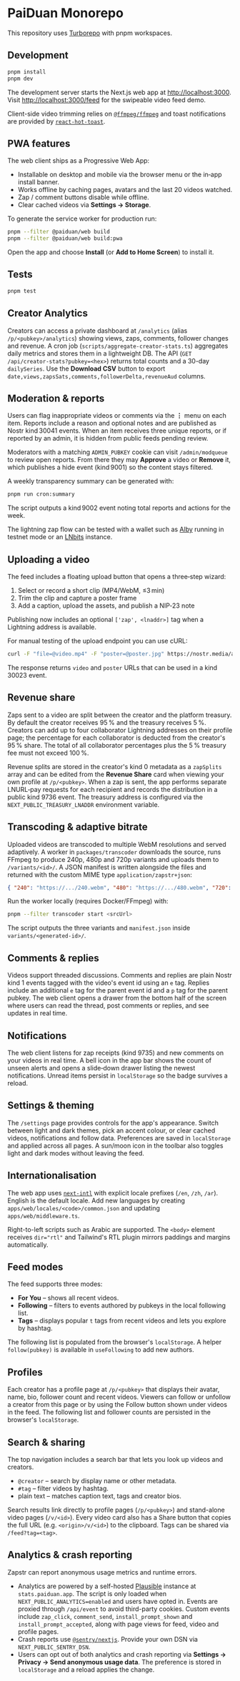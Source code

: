 # PaiDuan Monorepo

This repository uses [Turborepo](https://turbo.build) with pnpm workspaces.

## Development

```bash
pnpm install
pnpm dev
```

The development server starts the Next.js web app at <http://localhost:3000>.
Visit <http://localhost:3000/feed> for the swipeable video feed demo.

Client-side video trimming relies on [`@ffmpeg/ffmpeg`](https://github.com/ffmpegwasm/ffmpeg.wasm) and toast notifications are provided by [`react-hot-toast`](https://react-hot-toast.com/).

## PWA features

The web client ships as a Progressive Web App:

- Installable on desktop and mobile via the browser menu or the in‑app install banner.
- Works offline by caching pages, avatars and the last 20 videos watched.
- Zap / comment buttons disable while offline.
- Clear cached videos via **Settings → Storage**.

To generate the service worker for production run:

```bash
pnpm --filter @paiduan/web build
pnpm --filter @paiduan/web build:pwa
```

Open the app and choose **Install** (or **Add to Home Screen**) to install it.

## Tests

```bash
pnpm test
```

## Creator Analytics

Creators can access a private dashboard at `/analytics` (alias `/p/<pubkey>/analytics`) showing views, zaps, comments, follower changes and revenue. A cron job (`scripts/aggregate-creator-stats.ts`) aggregates daily metrics and stores them in a lightweight DB. The API (`GET /api/creator-stats?pubkey=<hex>`) returns total counts and a 30-day `dailySeries`. Use the **Download CSV** button to export `date,views,zapsSats,comments,followerDelta,revenueAud` columns.

## Moderation & reports

Users can flag inappropriate videos or comments via the **⋮** menu on each item. Reports include a reason and optional notes and are published as Nostr kind 30041 events. When an item receives three unique reports, or if reported by an admin, it is hidden from public feeds pending review.

Moderators with a matching `ADMIN_PUBKEY` cookie can visit `/admin/modqueue` to review open reports. From there they may **Approve** a video or **Remove** it, which publishes a hide event (kind 9001) so the content stays filtered.

A weekly transparency summary can be generated with:

```bash
pnpm run cron:summary
```

The script outputs a kind 9002 event noting total reports and actions for the week.

The lightning zap flow can be tested with a wallet such as [Alby](https://getalby.com) running in testnet mode or an [LNbits](https://lnbits.com) instance.

## Uploading a video

The feed includes a floating upload button that opens a three‑step wizard:

1. Select or record a short clip (MP4/WebM, ≤3 min)
2. Trim the clip and capture a poster frame
3. Add a caption, upload the assets, and publish a NIP‑23 note

Publishing now includes an optional `['zap', <lnaddr>]` tag when a Lightning address is available.

For manual testing of the upload endpoint you can use cURL:

```bash
curl -F "file=@video.mp4" -F "poster=@poster.jpg" https://nostr.media/api/upload
```

The response returns `video` and `poster` URLs that can be used in a kind 30023 event.

## Revenue share

Zaps sent to a video are split between the creator and the platform treasury. By default the creator receives 95 % and the treasury
receives 5 %. Creators can add up to four collaborator Lightning addresses on their profile page; the percentage for each
collaborator is deducted from the creator's 95 % share. The total of all collaborator percentages plus the 5 % treasury fee must
not exceed 100 %.

Revenue splits are stored in the creator's kind 0 metadata as a `zapSplits` array and can be edited from the **Revenue Share**
card when viewing your own profile at `/p/<pubkey>`. When a zap is sent, the app performs separate LNURL‑pay requests for each
recipient and records the distribution in a public kind 9736 event. The treasury address is configured via the `NEXT_PUBLIC_TREASURY_LNADDR`
environment variable.

## Transcoding & adaptive bitrate

Uploaded videos are transcoded to multiple WebM resolutions and served adaptively.
A worker in `packages/transcoder` downloads the source, runs FFmpeg to produce
240p, 480p and 720p variants and uploads them to `/variants/<id>/`. A JSON
manifest is written alongside the files and returned with the custom MIME type
`application/zapstr+json`:

```json
{ "240": "https://.../240.webm", "480": "https://.../480.webm", "720": "https://.../720.webm" }
```

Run the worker locally (requires Docker/FFmpeg) with:

```bash
pnpm --filter transcoder start <srcUrl>
```

The script outputs the three variants and `manifest.json` inside
`variants/<generated-id>/`.

## Comments & replies

Videos support threaded discussions. Comments and replies are plain Nostr kind 1
events tagged with the video's event id using an `e` tag. Replies include an
additional `e` tag for the parent event id and a `p` tag for the parent
pubkey. The web client opens a drawer from the bottom half of the screen where
users can read the thread, post comments or replies, and see updates in real
time.

## Notifications

The web client listens for zap receipts (kind 9735) and new comments on your
videos in real time. A bell icon in the app bar shows the count of unseen
alerts and opens a slide‑down drawer listing the newest notifications. Unread
items persist in `localStorage` so the badge survives a reload.

## Settings & theming

The `/settings` page provides controls for the app's appearance. Switch between
light and dark themes, pick an accent colour, or clear cached videos,
notifications and follow data. Preferences are saved in `localStorage` and
applied across all pages. A sun/moon icon in the toolbar also toggles light and
dark modes without leaving the feed.

## Internationalisation

The web app uses [`next-intl`](https://next-intl-docs.vercel.app/) with explicit
locale prefixes (`/en`, `/zh`, `/ar`). English is the default locale. Add new
languages by creating `apps/web/locales/<code>/common.json` and updating
`apps/web/middleware.ts`.

Right-to-left scripts such as Arabic are supported. The `<body>` element
receives `dir="rtl"` and Tailwind's RTL plugin mirrors paddings and margins
automatically.

## Feed modes

The feed supports three modes:

- **For You** – shows all recent videos.
- **Following** – filters to events authored by pubkeys in the local following list.
- **Tags** – displays popular `t` tags from recent videos and lets you explore by hashtag.

The following list is populated from the browser's `localStorage`. A helper
`follow(pubkey)` is available in `useFollowing` to add new authors.

## Profiles

Each creator has a profile page at `/p/<pubkey>` that displays their avatar,
name, bio, follower count and recent videos. Viewers can follow or unfollow a
creator from this page or by using the Follow button shown under videos in the
feed. The following list and follower counts are persisted in the browser's
`localStorage`.

## Search & sharing

The top navigation includes a search bar that lets you look up videos and creators.

- `@creator` – search by display name or other metadata.
- `#tag` – filter videos by hashtag.
- plain text – matches caption text, tags and creator bios.

Search results link directly to profile pages (`/p/<pubkey>`) and stand-alone
video pages (`/v/<id>`). Every video card also has a Share button that copies
the full URL (e.g. `<origin>/v/<id>`) to the clipboard. Tags can be shared via
`/feed?tag=<tag>`.

## Analytics & crash reporting

Zapstr can report anonymous usage metrics and runtime errors.

- Analytics are powered by a self-hosted [Plausible](https://plausible.io) instance at `stats.paiduan.app`.
  The script is only loaded when `NEXT_PUBLIC_ANALYTICS=enabled` and users have opted in.
  Events are proxied through `/api/event` to avoid third-party cookies. Custom events include `zap_click`,
  `comment_send`, `install_prompt_shown` and `install_prompt_accepted`, along with page views for feed,
  video and profile pages.
- Crash reports use [`@sentry/nextjs`](https://docs.sentry.io/platforms/javascript/guides/nextjs/). Provide your own DSN via `NEXT_PUBLIC_SENTRY_DSN`.
- Users can opt out of both analytics and crash reporting via **Settings → Privacy → Send anonymous usage data**.
  The preference is stored in `localStorage` and a reload applies the change.
